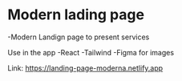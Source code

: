 # Modern lading page

-Modern Landign page to present services

Use in the app
-React
-Tailwind 
-Figma for images


Link: https://landing-page-moderna.netlify.app